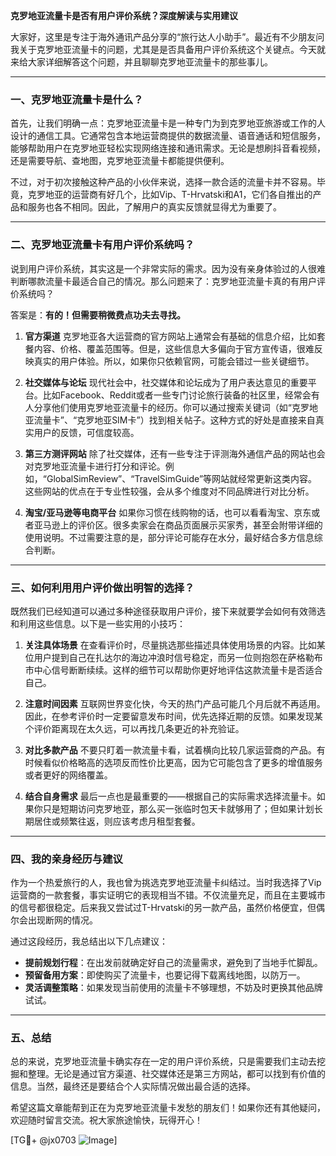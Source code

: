 **克罗地亚流量卡是否有用户评价系统？深度解读与实用建议**

大家好，这里是专注于海外通讯产品分享的“旅行达人小助手”。最近有不少朋友问我关于克罗地亚流量卡的问题，尤其是是否具备用户评价系统这个关键点。今天就来给大家详细解答这个问题，并且聊聊克罗地亚流量卡的那些事儿。

---

### **一、克罗地亚流量卡是什么？**
首先，让我们明确一点：克罗地亚流量卡是一种专门为到克罗地亚旅游或工作的人设计的通信工具。它通常包含本地运营商提供的数据流量、语音通话和短信服务，能够帮助用户在克罗地亚轻松实现网络连接和通讯需求。无论是想刷抖音看视频，还是需要导航、查地图，克罗地亚流量卡都能提供便利。

不过，对于初次接触这种产品的小伙伴来说，选择一款合适的流量卡并不容易。毕竟，克罗地亚的运营商有好几个，比如Vip、T-Hrvatski和A1，它们各自推出的产品和服务也各不相同。因此，了解用户的真实反馈就显得尤为重要了。

---

### **二、克罗地亚流量卡有用户评价系统吗？**
说到用户评价系统，其实这是一个非常实际的需求。因为没有亲身体验过的人很难判断哪款流量卡最适合自己的情况。那么问题来了：克罗地亚流量卡真的有用户评价系统吗？

答案是：**有的！但需要稍微费点功夫去寻找。**

1. **官方渠道**
   克罗地亚各大运营商的官方网站上通常会有基础的信息介绍，比如套餐内容、价格、覆盖范围等。但是，这些信息大多偏向于官方宣传语，很难反映真实的用户体验。所以，如果你只依赖官网，可能会错过一些关键细节。

2. **社交媒体与论坛**
   现代社会中，社交媒体和论坛成为了用户表达意见的重要平台。比如Facebook、Reddit或者一些专门讨论旅行装备的社区里，经常会有人分享他们使用克罗地亚流量卡的经历。你可以通过搜索关键词（如“克罗地亚流量卡”、“克罗地亚SIM卡”）找到相关帖子。这种方式的好处是直接来自真实用户的反馈，可信度较高。

3. **第三方测评网站**
   除了社交媒体，还有一些专注于评测海外通信产品的网站也会对克罗地亚流量卡进行打分和评论。例如，“GlobalSimReview”、“TravelSimGuide”等网站就经常更新这类内容。这些网站的优点在于专业性较强，会从多个维度对不同品牌进行对比分析。

4. **淘宝/亚马逊等电商平台**
   如果你习惯在线购物的话，也可以看看淘宝、京东或者亚马逊上的评价区。很多卖家会在商品页面展示买家秀，甚至会附带详细的使用说明。不过需要注意的是，部分评论可能存在水分，最好结合多方信息综合判断。

---

### **三、如何利用用户评价做出明智的选择？**
既然我们已经知道可以通过多种途径获取用户评价，接下来就要学会如何有效筛选和利用这些信息。以下是一些实用的小技巧：

1. **关注具体场景**
   在查看评价时，尽量挑选那些描述具体使用场景的内容。比如某位用户提到自己在扎达尔的海边冲浪时信号稳定，而另一位则抱怨在萨格勒布市中心信号断断续续。这样的细节可以帮助你更好地评估这款流量卡是否适合自己。

2. **注意时间因素**
   互联网世界变化快，今天的热门产品可能几个月后就不再适用。因此，在参考评价时一定要留意发布时间，优先选择近期的反馈。如果发现某个评价距离现在太久远，可以再找几条更近的补充验证。

3. **对比多款产品**
   不要只盯着一款流量卡看，试着横向比较几家运营商的产品。有时候看似价格略高的选项反而性价比更高，因为它可能包含了更多的增值服务或者更好的网络覆盖。

4. **结合自身需求**
   最后一点也是最重要的——根据自己的实际需求选择流量卡。如果你只是短期访问克罗地亚，那么买一张临时包天卡就够用了；但如果计划长期居住或频繁往返，则应该考虑月租型套餐。

---

### **四、我的亲身经历与建议**
作为一个热爱旅行的人，我也曾为挑选克罗地亚流量卡纠结过。当时我选择了Vip运营商的一款套餐，事实证明它的表现相当不错。不仅流量充足，而且在主要城市的信号都很稳定。后来我又尝试过T-Hrvatski的另一款产品，虽然价格便宜，但偶尔会出现断网的情况。

通过这段经历，我总结出以下几点建议：
- **提前规划行程**：在出发前就确定好自己的流量需求，避免到了当地手忙脚乱。
- **预留备用方案**：即使购买了流量卡，也要记得下载离线地图，以防万一。
- **灵活调整策略**：如果发现当前使用的流量卡不够理想，不妨及时更换其他品牌试试。

---

### **五、总结**
总的来说，克罗地亚流量卡确实存在一定的用户评价系统，只是需要我们主动去挖掘和整理。无论是通过官方渠道、社交媒体还是第三方网站，都可以找到有价值的信息。当然，最终还是要结合个人实际情况做出最合适的选择。

希望这篇文章能帮到正在为克罗地亚流量卡发愁的朋友们！如果你还有其他疑问，欢迎随时留言交流。祝大家旅途愉快，玩得开心！

[TG💪+ @jx0703 ![Image](https://github.com/user-attachments/assets/dbca1d08-cadb-493c-b0ec-ad6f7a83f270)]